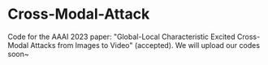# Cross-Modal-Attack
Code for the AAAI 2023 paper: "Global-Local Characteristic Excited Cross-Modal Attacks from Images to Video" (accepted).
We will upload our codes soon~
